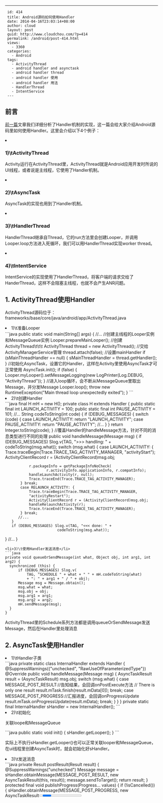 ---
     id: 414
     title: Android源码如何使用Handler
     date: 2014-04-16T23:03:14+08:00
     author: cloud
     layout: post
     guid: http://www.cloudchou.com/?p=414
     permalink: /android/post-414.html
     views:
       - 3360
     categories:
       - Android
     tags:
       - ActivityThread
       - android handler and asynctask
       - android handler thread
       - android handler 使用
       - android handler 用法
       - HandlerThread
       - IntentService
     ---
<h2>前言</h2>
 <p><a href="http://www.cloudchou.com/android/post-388.html" target="_blank">前一篇</a>文章我们详细分析了Handler机制的实现，这一篇会给大家介绍Android源码里如何使用Handler。这里会介绍以下4个例子：</p>
 <li>
  <h3>1)\tActivityThread</h3>
  <p>Activity运行在ActivityThread里，ActivityThread就是Android应用开发时所说的UI线程，或者说是主线程，它使用了Handler机制。</p>
 </li>
 <li>
  <h3>2)\tAsyncTask</h3>
  <p>AsyncTask的实现也用到了Handler机制。</p>
 </li>
 <li>
  <h3>3)\tHandlerThread</h3>
  <p>HandlerThread继承自Thread，它的run方法里会创建Looper，并调用Looper.loop方法进入死循环，我们可以用HandlerThread实现worker thread。</p>
 </li>
 <li>
  <h3>4)\tIntentService</h3>
  <p>IntentService的实现使用了HandlerThread，将客户端的请求交给了HanderThread，这样不会阻塞主线程，也就不会产生ANR问题。</p>
 </li>
 <h2>1. ActivityThread使用Handler</h2>
 <p>ActivityThread源码位于：frameworks/base/core/java/android/app/ActivityThread.java</p>
 <li>1)\t准备Looper </li>
 ```java
 public static void main(String[] args) {
   //...
   //创建主线程的Looper实例和MessageQueue实例
   Looper.prepareMainLooper();
   //创建ActivityThread\t\t\t
   ActivityThread thread = new ActivityThread();
   //交给ActivityManagerService管理
   thread.attach(false);
   //设置mainHandler
   if (sMainThreadHandler == null) {
       sMainThreadHandler = thread.getHandler();
   }
   //初始化AsyncTask，设置它的Handler，这样在Activity里使用AsyncTask才可正常使用
   AsyncTask.init();
   if (false) {
       Looper.myLooper().setMessageLogging(new
               LogPrinter(Log.DEBUG, "ActivityThread"));
   }
   //进入loop循环，会不断从MessageQueue里取出Message，并分发Message
   Looper.loop();
   throw new RuntimeException("Main thread loop unexpectedly exited");
 }
 ```
 <li>2)\t创建Handler</li>
 ```java
 final H mH = new H();
 private class H extends Handler {
   public static final int LAUNCH_ACTIVITY         = 100;
   public static final int PAUSE_ACTIVITY          = 101;
   //...
   String codeToString(int code) {
       if (DEBUG_MESSAGES) {
           switch (code) {
               case LAUNCH_ACTIVITY: return "LAUNCH_ACTIVITY";
               case PAUSE_ACTIVITY: return "PAUSE_ACTIVITY";
           //...
           }
       }
       return Integer.toString(code);
   }
   //覆盖Handler的handleMessage方法，针对不同的消息类型进行不同的处理
   public void handleMessage(Message msg) {
       if (DEBUG_MESSAGES) Slog.v(TAG, ">>> handling: " + 
                                    codeToString(msg.what));
       switch (msg.what) {
           case LAUNCH_ACTIVITY: {
               Trace.traceBegin(Trace.TRACE_TAG_ACTIVITY_MANAGER,
                "activityStart");
               ActivityClientRecord r = (ActivityClientRecord)msg.obj;
 
               r.packageInfo = getPackageInfoNoCheck(
                       r.activityInfo.applicationInfo, r.compatInfo);
               handleLaunchActivity(r, null);
               Trace.traceEnd(Trace.TRACE_TAG_ACTIVITY_MANAGER);
           } break;
           case RELAUNCH_ACTIVITY: {
               Trace.traceBegin(Trace.TRACE_TAG_ACTIVITY_MANAGER, 
               "activityRestart");
               ActivityClientRecord r = (ActivityClientRecord)msg.obj;
               handleRelaunchActivity(r);
               Trace.traceEnd(Trace.TRACE_TAG_ACTIVITY_MANAGER);
           } break;
          //...
       }
       if (DEBUG_MESSAGES) Slog.v(TAG, "<<< done: " + 
                            codeToString(msg.what));
   }
  //...
 }
 ```
 <li>3)\t使用Handler发送消息</li>
 ```java
 private void queueOrSendMessage(int what, Object obj, int arg1, int arg2) {
   synchronized (this) {
       if (DEBUG_MESSAGES) Slog.v(
           TAG, "SCHEDULE " + what + " " + mH.codeToString(what)
           + ": " + arg1 + " / " + obj);
       Message msg = Message.obtain();
       msg.what = what;
       msg.obj = obj;
       msg.arg1 = arg1;
       msg.arg2 = arg2;
       mH.sendMessage(msg);
   }
 }
 ```
 <p>ActivityThread里的Schedule系列方法都是调用queueOrSendMessage发送Message，然后在Handler里处理消息</p>
 
 <h2>2. AsyncTask使用Handler</h2>
 <li>1)\tHandler子类</li>
 ```java
 private static class InternalHandler extends Handler {
   @SuppressWarnings({"unchecked", "RawUseOfParameterizedType"})
   @Override
   public void handleMessage(Message msg) {
       AsyncTaskResult result = (AsyncTaskResult) msg.obj;
       switch (msg.what) {
           case MESSAGE_POST_RESULT://告知结果，会回调onPostExecute方法
               // There is only one result
               result.mTask.finish(result.mData[0]);
               break;
           case MESSAGE_POST_PROGRESS://汇报进度，会回调onProgressUpdate
               result.mTask.onProgressUpdate(result.mData);
               break;
       }
   }
 }
 private static final InternalHandler sHandler = new InternalHandler();
 ```
 
 
 <li>2)\t初始化</li>
 <p>关联loope和MessageQueue</p>
 ```java
 public static void init() {
   sHandler.getLooper();
 }
 ```
 <p>实际上不执行sHandler.getLooper()也可以正常关联looper和MessageQueue，在ui线程里创建AsyncTask时，就会初始化好sHandler。</p>
 
 <li>3)\t发送消息</li>
 ```java
 private Result postResult(Result result) {
   @SuppressWarnings("unchecked")
   Message message = sHandler.obtainMessage(MESSAGE_POST_RESULT,
           new AsyncTaskResult<Result>(this, result));
   message.sendToTarget();
   return result;
 }
 protected final void publishProgress(Progress... values) {
   if (!isCancelled()) {
       sHandler.obtainMessage(MESSAGE_POST_PROGRESS,
               new AsyncTaskResult<Progress>(this, values)).sendToTarget();
   }
 }
 ```
 <h2>3. HandlerThread</h2>
 <p>HandlerThread从Thread类继承，run方法里会创建Looper，并调用Looper.prepare和Looper.loop方法，这样HandlerThread有了自己的Looper对象和MessageQueue对象。</p>
 <p>使用HandlerThread时，必须调用start方法，这样便启动了一个带有Looper的新线程。</p>
 <p>HandlerThread使用示例：</p>
 ```java
 private static Handler sAsyncHandler
 static{
 HandlerThread thr = new HandlerThread("Open browser download async");
 thr.start();
 sAsyncHandler = new Handler(thr.getLooper());
 } 
 @Override
 public void onReceive(final Context context, Intent intent) {
   //...
   Runnable worker = new Runnable() {
       @Override
       public void run() {
           onReceiveAsync(context, id);
           result.finish();
       }
   };
   //worker会在HandlerThread里运行，而不会在调用onReceive的线程里执行
   sAsyncHandler.post(worker);
 }
 ```
 
 <h2>4. IntentService</h2>
 <p>IntentService继承于Service，用于处理异步请求。Client通过startService(Intent)发送请求给IntentService，这样便启动了service，它会使用worker thread处理每个Intent请求，处理完所有请求后，它就会停止。</p>
 <p>IntentService使用了work queue processor模式将任务从主线程剥离，IntentService的子类不用关心这些事情，只需关注自己的逻辑即可，不用担心ANR异常，因为所有的任务都会在非主线程里按序执行。使用IntentService时只需从IntentService继承，并实现onHandleIntent(Intent)方法，注意onHandleIntent是运行在非主线程里的。IntentService接收Intent后，会启动一个worker thread，并在适当的时候停止。</p>
 <p>所有的请求都会在同一个worker thread里处理，不用担心他们运行时间非常长，它们也不会阻塞程序的main loop。这些请求会形成队列，每次处理一个，处理完一个后再从队列里取出下一个进行处理。</p>
 ```java
 public abstract class IntentService extends Service {
     private volatile Looper mServiceLooper;
     private volatile ServiceHandler mServiceHandler;
     private String mName;
     private boolean mRedelivery;
 
    /**
     *ServiceHandler使用HandlerThread的Looper
     *没有使用主线程的Looper
     *故此它的handleMessage方法在HandlerThread里执行，而非主线程
 \t\t*/
     private final class ServiceHandler extends Handler {
         public ServiceHandler(Looper looper) {
             super(looper);
         }
 
         @Override
         public void handleMessage(Message msg) {
             onHandleIntent((Intent)msg.obj);
             stopSelf(msg.arg1);
         }
     }
 
     //name用于给worker thread命名，方便调试 
     public IntentService(String name) {
         super();
         mName = name;
     }
 
    /**
     *设置intent redelivery偏好 
     *如果enabled设置为true， 
     *那么当进程在onHandleIntent(Intent)返回之前被杀死了， 
     *onStartCommand(Intent, int, int)会返回Service.START_REDELIVER_INTENT
     *进程会被重启，intent会被重新发送
     *如果多个Intent被发送了，那么只有最新的那个会被保证重新发送
     *如果enabled设置为false，
     *那么当进程在onHandleIntent(Intent)返回之前被杀死了
     *onStartCommand(Intent, int, int)会返回Service.START_NOT_STICKY
     *Intent也不会被重新发送     
     */
     public void setIntentRedelivery(boolean enabled) {
         mRedelivery = enabled;
     }
 
     @Override
     public void onCreate() { 
         super.onCreate();
         //在HandlerThread里处理请求，而非UI线程
         HandlerThread thread = new HandlerThread
                             ("IntentService[" + mName + "]");
         thread.start();
         //mServiceHandler使用HandlerThread的looper对象，而非主线程的
         mServiceLooper = thread.getLooper();
         mServiceHandler = new ServiceHandler(mServiceLooper);
     }
 
    /**
     *收到Intent后，让HandlerThread处理，
     *然后mServiceHandler的handleMessage会调用
     *留给子类实现的onHandleIntent方法
     */
     @Override
     public void onStart(Intent intent, int startId) {
         Message msg = mServiceHandler.obtainMessage();
         msg.arg1 = startId;
         msg.obj = intent;
         mServiceHandler.sendMessage(msg);
     }
  
     //不要覆盖该方法，而是要覆盖onHandleIntent方法
     @Override
     public int onStartCommand(Intent intent, int flags, int startId) {
         onStart(intent, startId);
         return mRedelivery ? START_REDELIVER_INTENT : START_NOT_STICKY;
     }
 
 \t\t//退出
     @Override
     public void onDestroy() {
         mServiceLooper.quit();
     }
 
     /**
      *  不需要覆盖onBind方法，在IntentService里不用这个方法     
      */
     @Override
     public IBinder onBind(Intent intent) {
         return null;
     }
  
     /**
      *这个方法会在worker thread线程执行，即HandlerThread，
      *一次只处理一个Intent请求，
      *处理请求时会和程序的其它逻辑完全独立
      *因此如果处理请求需要一段时间的话，发送给IntentService的Intent请求会被排队
      *所有请求都被处理完毕后，IntentService会干掉自己，
      *子类实现该方法时不需要调用stopSelf。
      */
     protected abstract void onHandleIntent(Intent intent);
 } 
 ```
